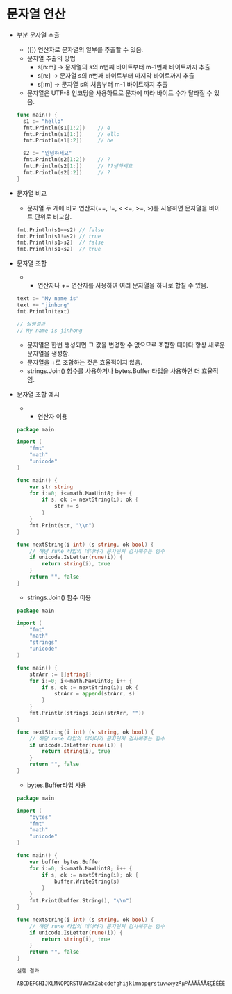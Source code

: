 # 문자열 연산

- 부분 문자열 추출

  - ([]) 연산자로 문자열의 일부를 추출할 수 있음.
  - 문자열 추출의 방법
    - s[n:m] → 문자열의 s의 n번째 바이트부터 m-1번째 바이트까지 추출
    - s[n:] → 문자열 s의 n번째 바이트부터 마지막 바이트까지 추출
    - s[:m] → 문자열 s의 처음부터 m-1 바이트까지 추출
  - 문자열은 UTF-8 인코딩을 사용하므로 문자에 따라 바이트 수가 달라질 수 있음.

  ```go
  func main() {
  	s1 := "hello"
  	fmt.Println(s1[1:2])	// e
  	fmt.Println(s1[1:])		// ello
  	fmt.Println(s1[:2])		// he
  
  	s2 := "안녕하세요"
  	fmt.Println(s2[1:2])	// ?
  	fmt.Println(s2[1:])		// ??녕하세요
  	fmt.Println(s2[:2])		// ?
  }
  ```

- 문자열 비교

  - 문자열 두 개에 비교 연산자(==, !=, < <=, >=, >)를 사용하면 문자열을 바이트 단위로 비교함.

  ```go
  fmt.Println(s1==s2) // false
  fmt.Println(s1!=s2) // true
  fmt.Println(s1>s2)  // false
  fmt.Println(s1<s2)  // true
  ```

- 문자열 조합

  - - 연산자나 += 연산자를 사용하여 여러 문자열을 하나로 합칠 수 있음.

  ```go
  text := "My name is"
  text += "jinhong"
  fmt.Println(text)
  
  // 실행결과
  // My name is jinhong
  ```

  - 문자열은 한번 생성되면 그 값을 변경할 수 없으므로 조합할 때마다 항상 새로운 문자열을 생성함.
  - 문자열을  +로 조합하는 것은 효율적이지 않음.
  - strings.Join() 함수를 사용하거나 bytes.Buffer 타입을 사용하면 더 효율적임.

- 문자열 조합 예시

  - - 연산자 이용

  ```go
  package main
  
  import (
      "fmt"
      "math"
      "unicode"
  )
  
  func main() {
      var str string
      for i:=0; i<=math.MaxUint8; i++ {
          if s, ok := nextString(i); ok {
              str += s
          }
      }
      fmt.Print(str, "\\n")
  }
  
  func nextString(i int) (s string, ok bool) {
      // 해당 rune 타입의 데이터가 문자인지 검사해주는 함수
      if unicode.IsLetter(rune(i)) {
          return string(i), true
      }
      return "", false
  }
  ```

  - strings.Join() 함수 이용

  ```go
  package main
  
  import (
      "fmt"
      "math"
      "strings"
      "unicode"
  )
  
  func main() {
      strArr := []string{}
      for i:=0; i<=math.MaxUint8; i++ {
          if s, ok := nextString(i); ok {
              strArr = append(strArr, s)
          }
      }
      fmt.Println(strings.Join(strArr, ""))
  }
  
  func nextString(i int) (s string, ok bool) {
      // 해당 rune 타입의 데이터가 문자인지 검사해주는 함수
      if unicode.IsLetter(rune(i)) {
          return string(i), true
      }
      return "", false
  }
  ```

  - bytes.Buffer타입 사용

  ```go
  package main
  
  import (
      "bytes"
      "fmt"
      "math"
      "unicode"
  )
  
  func main() {
      var buffer bytes.Buffer
      for i:=0; i<=math.MaxUint8; i++ {
          if s, ok := nextString(i); ok {
              buffer.WriteString(s)
          }
      }
      fmt.Print(buffer.String(), "\\n")
  }
  
  func nextString(i int) (s string, ok bool) {
      // 해당 rune 타입의 데이터가 문자인지 검사해주는 함수
      if unicode.IsLetter(rune(i)) {
          return string(i), true
      }
      return "", false
  }
  ```

  ```go
  실행 결과
  
  ABCDEFGHIJKLMNOPQRSTUVWXYZabcdefghijklmnopqrstuvwxyzªµºÀÁÂÃÄÅÆÇÈÉÊËÌÍÎÏÐÑÒÓÔÕÖØÙÚÛÜÝÞßàáâãäåæçèéêëìíîïðñòóôõöøùúûüýþÿ
  ```